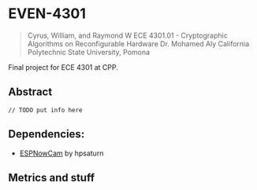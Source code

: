 # EVEN-4301
> Cyrus, William, and Raymond W
> ECE 4301.01 - Cryptographic Algorithms on Reconfigurable Hardware
> Dr. Mohamed Aly
> California Polytechnic State University, Pomona

Final project for ECE 4301 at CPP.

## Abstract
`// TODO put info here`

## Dependencies:
- [ESPNowCam](https://github.com/hpsaturn/ESPNowCam) by hpsaturn

## Metrics and stuff
